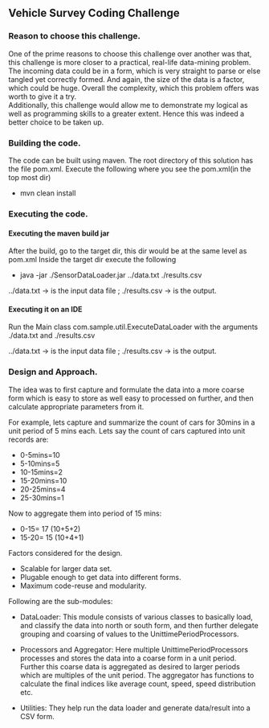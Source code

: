 ## Vehicle Survey Coding Challenge

### Reason to choose this challenge. 
  One of the prime reasons to choose this challenge over another was that, this challenge is more closer to a practical, real-life data-mining problem. The incoming data could be in a form, which is very straight to parse or else tangled yet correctly formed. And again, the size of the data is a factor, which could be huge. Overall the complexity, which this problem offers was worth to give it a try.  
  Additionally, this challenge would allow me to demonstrate my logical as well as programming skills to a greater extent. Hence this was indeed a better choice to be taken up.

### Building the code.
The code can be built using maven. The root directory of this solution has the file pom.xml.
Execute the following where you see the pom.xml(in the top most dir)
* mvn clean install

### Executing the code. 
#### Executing the maven build jar
After the build, go to the target dir, this dir would be at the same level as pom.xml
Inside the target dir execute the following
* java -jar ./SensorDataLoader.jar ../data.txt ./results.csv 

../data.txt -> is the input data file ; 
./results.csv -> is the output.

#### Executing it on an IDE
Run the Main class com.sample.util.ExecuteDataLoader with the arguments ./data.txt and ./results.csv 

../data.txt -> is the input data file ; 
./results.csv -> is the output.


### Design and Approach.
The idea was to first capture and formulate the data into a more coarse form which is easy to store as well easy to processed on further, and then calculate appropriate parameters from it.

For example, lets capture and summarize the count of cars for 30mins in a unit period of 5 mins each. 
Lets say the count of cars captured into unit records are:
* 0-5mins=10
* 5-10mins=5
* 10-15mins=2
* 15-20mins=10
* 20-25mins=4
* 25-30mins=1

Now to aggregate them into period of 15 mins:
* 0-15= 17 (10+5+2)
* 15-20= 15 (10+4+1)

Factors considered for the design.
* Scalable for larger data set.
* Plugable enough to get data into different forms.
* Maximum code-reuse and modularity.

Following are the sub-modules:
* DataLoader: 
 This module consists of various classes to basically load, and classify the data into north or south form, and then  further delegate grouping and coarsing of values to the UnittimePeriodProcessors. 
 
* Processors and Aggregator: 
Here multiple UnittimePeriodProcessors processes and stores the data into a coarse form in a unit period.
Further this coarse data is aggregated as desired to larger periods which are multiples of the unit period. 
The aggregator has functions to calculate the final indices like average count, speed, speed distribution etc. 

* Utilities:
They help run the data loader and generate data/result into a CSV form. 

